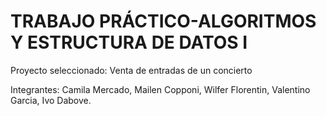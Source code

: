 # TRABAJO PRÁCTICO-ALGORITMOS Y ESTRUCTURA DE DATOS I

Proyecto seleccionado: Venta de entradas de un concierto

Integrantes: Camila Mercado, Mailen Copponi, Wilfer Florentin, Valentino Garcia, Ivo Dabove.
